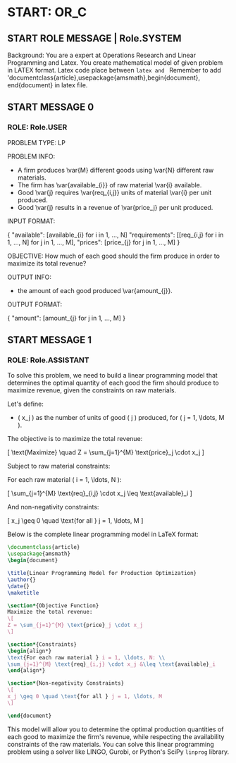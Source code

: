 # START: OR_C 
## START ROLE MESSAGE | Role.SYSTEM 
Background: You are a expert at Operations Research and Linear Programming and Latex. You create mathematical model of given problem in LATEX format. Latex code place between ```latex and ``` Remember to add 'documentclass{article},usepackage{amsmath},begin{document}, end{document} in latex file. 
## START MESSAGE 0 
### ROLE: Role.USER
<DESCRIPTION>
PROBLEM TYPE: LP

PROBLEM INFO:

- A firm produces \var{M} different goods using \var{N} different raw materials.
- The firm has \var{available_{i}} of raw material \var{i} available.
- Good \var{j} requires \var{req_{i,j}} units of material \var{i} per unit produced.
- Good \var{j} results in a revenue of \var{price_j} per unit produced.


INPUT FORMAT: 

{
    "available": [available_{i} for i in 1, ..., N]
    "requirements": [[req_{i,j} for i in 1, ..., N] for j in 1, ..., M],
    "prices": [price_{j} for j in 1, ..., M]
}

OBJECTIVE: How much of each good should the firm produce in order to maximize its total revenue?

OUTPUT INFO:

- the amount of each good produced \var{amount_{j}}.

OUTPUT FORMAT:

{
    "amount": [amount_{j} for j in 1, ..., M]
}

</DESCRIPTION>


## START MESSAGE 1 
### ROLE: Role.ASSISTANT
To solve this problem, we need to build a linear programming model that determines the optimal quantity of each good the firm should produce to maximize revenue, given the constraints on raw materials.

Let's define:
- \( x_j \) as the number of units of good \( j \) produced, for \( j = 1, \ldots, M \).

The objective is to maximize the total revenue:

\[
\text{Maximize} \quad Z = \sum_{j=1}^{M} \text{price}_j \cdot x_j
\]

Subject to raw material constraints:

For each raw material \( i = 1, \ldots, N \):

\[
\sum_{j=1}^{M} \text{req}_{i,j} \cdot x_j \leq \text{available}_i
\]

And non-negativity constraints:

\[
x_j \geq 0 \quad \text{for all } j = 1, \ldots, M
\]

Below is the complete linear programming model in LaTeX format:

```latex
\documentclass{article}
\usepackage{amsmath}
\begin{document}

\title{Linear Programming Model for Production Optimization}
\author{}
\date{}
\maketitle

\section*{Objective Function}
Maximize the total revenue:
\[
Z = \sum_{j=1}^{M} \text{price}_j \cdot x_j
\]

\section*{Constraints}
\begin{align*}
\text{For each raw material } i = 1, \ldots, N: \\
\sum_{j=1}^{M} \text{req}_{i,j} \cdot x_j &\leq \text{available}_i
\end{align*}

\section*{Non-negativity Constraints}
\[
x_j \geq 0 \quad \text{for all } j = 1, \ldots, M
\]

\end{document}
```

This model will allow you to determine the optimal production quantities of each good to maximize the firm's revenue, while respecting the availability constraints of the raw materials. You can solve this linear programming problem using a solver like LINGO, Gurobi, or Python's SciPy `linprog` library.

